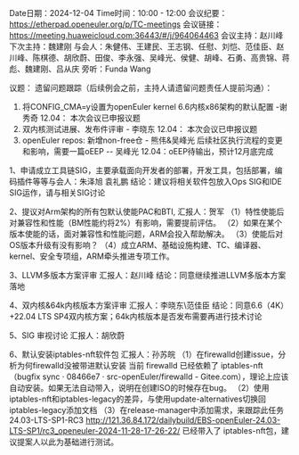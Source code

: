 Date日期：2024-12-04
Time时间：10:00 - 12:00
会议纪要：https://etherpad.openeuler.org/p/TC-meetings
会议链接：https://meeting.huaweicloud.com:36443/#/j/964064463
会议主持：赵川峰
下次主持：魏建刚
与会人：朱健伟、王建民、王志钢、任慰、刘恺、范佳臣、赵川峰、陈棋德、胡欣蔚、田俊、李永强、吴峰光、侯健、胡峰、石勇、高贵锦、蒋彪、魏建刚、吕从庆
旁听：Funda Wang

议题：
遗留问题跟踪（后续例会之前，主持人请遗留问题责任人提前沟通）：
1. 将CONFIG_CMA=y设置为openEuler kernel 6.6内核x86架构的默认配置  -谢秀奇
12.04： 本次会议已申报议题
2. 双内核测试进展、发布件评审 -  李晓东
12.04： 本次会议已申报议题
3. openEuler repos: 新增non-free仓  - 熊伟&吴峰光
    后续社区执行流程的变更和影响，需要一篇oEEP -- 吴峰光
12.04：oEEP待输出，预计12月底完成

1、申请成立工具链SIG，主要承载面向开发者的部署，开发工具，包括部署，编码插件等等与会人：朱泽旭 袁礼鹏
结论：建议将相关软件包放入Ops SIG和IDE SIG运作，请与相关SIG讨论

2、提议对Arm架构的所有包默认使能PAC和BTI, 汇报人：贺军
（1）特性使能后对兼容性和性能（BM性能约将2%）有影响，需要提前评估。
（2）如果在某个版本使能的话，面对兼容性和性能问题，ARM会投入帮助解决。
（3）使能后对OS版本升级有没有影响？
（4）成立ARM、基础设施构建、TC、编译器、kernel、安全专项组，ARM牵头推进专项工作。

3、LLVM多版本方案评审   汇报人：赵川峰
结论：同意继续推进LLVM多版本方案落地

4、双内核&64k内核版本方案评审  汇报人：李晓东\范佳臣
结论：同意6.6（4K）+22.04 LTS SP4双内核方案；64k内核版本是否发布需要再进行技术讨论

5、SIG 审视讨论 汇报人：胡欣蔚

6、默认安装iptables-nft软件包 汇报人：孙苏皖
（1）在firewalld创建issue，分析为何firewalld没被带进默认安装
当前 firewalld 已经依赖了 iptables-nft（bugfix sync · 08466e7 · src-openEuler/firewalld - Gitee.com），理论上应该自动安装。如果无法自动带入，说明在创建ISO的时候存在bug。
（2）使用iptables-nft和iptables-legacy的差异，与使用update-alternatives切换回iptables-legacy添加文档
（3）在release-manager中添加需求，来跟踪此任务
24.03-LTS-SP1-RC3 http://121.36.84.172/dailybuild/EBS-openEuler-24.03-LTS-SP1/rc3_openeuler-2024-11-28-17-26-22/ 已经带入了 iptables-nft包，建议提案人以此为基础进行测试。

